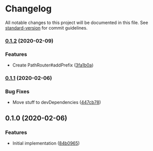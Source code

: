 # Changelog

All notable changes to this project will be documented in this file. See [standard-version](https://github.com/conventional-changelog/standard-version) for commit guidelines.

### [0.1.2](https://github.com/cfware/path-router/compare/v0.1.1...v0.1.2) (2020-02-09)


### Features

* Create PathRouter#addPrefix ([3fa1b0a](https://github.com/cfware/path-router/commit/3fa1b0a750cfc791b48504c0185734083f71c6e6))

### [0.1.1](https://github.com/cfware/path-router/compare/v0.1.0...v0.1.1) (2020-02-06)


### Bug Fixes

* Move stuff to devDependencies ([447cb78](https://github.com/cfware/path-router/commit/447cb786a4eab865fa00b4c0834a2cec5069906e))

## 0.1.0 (2020-02-06)


### Features

* Initial implementation ([84b0965](https://github.com/cfware/path-router/commit/84b0965179825e197df6b665b4cad8527bf75efd))
